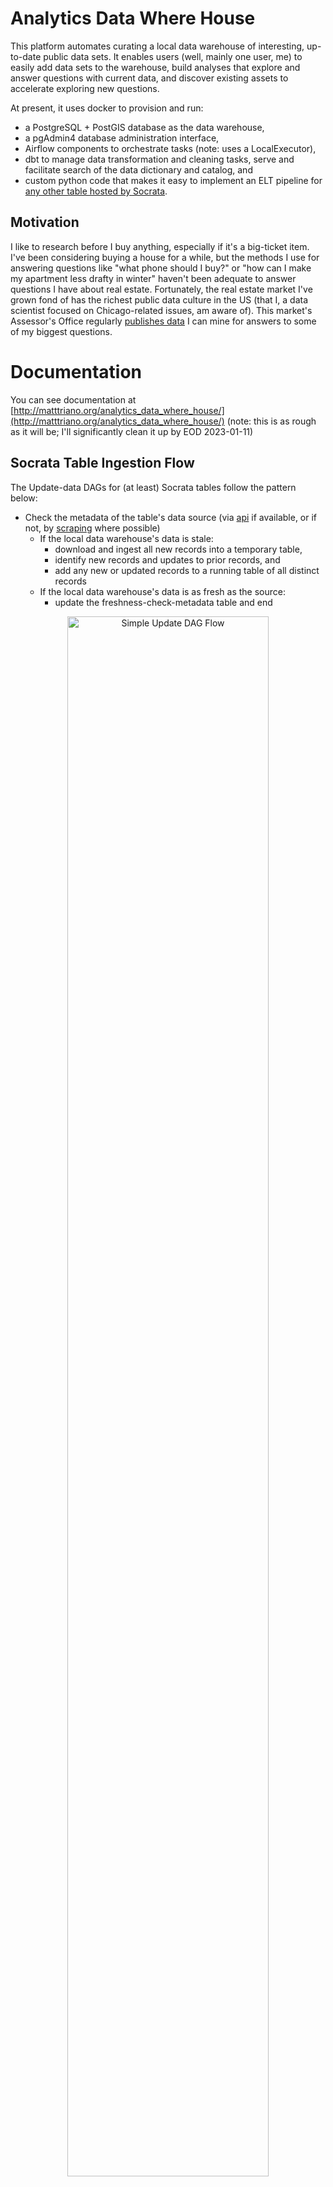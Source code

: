 # Analytics Data Where House

This platform automates curating a local data warehouse of interesting, up-to-date public data sets. It enables users (well, mainly one user, me) to easily add data sets to the warehouse, build analyses that explore and answer questions with current data, and discover existing assets to accelerate exploring new questions.

At present, it uses docker to provision and run:
* a PostgreSQL + PostGIS database as the data warehouse,
* a pgAdmin4 database administration interface,
* Airflow components to orchestrate tasks (note: uses a LocalExecutor),
* dbt to manage data transformation and cleaning tasks, serve and facilitate search of the data dictionary and catalog, and
* custom python code that makes it easy to implement an ELT pipeline for [any other table hosted by Socrata](http://www.opendatanetwork.com/).

## Motivation
I like to research before I buy anything, especially if it's a big-ticket item. I've been considering buying a house for a while, but the methods I use for answering questions like "what phone should I buy?" or "how can I make my apartment less drafty in winter" haven't been adequate to answer questions I have about real estate. Fortunately, the real estate market I've grown fond of has the richest public data culture in the US (that I, a data scientist focused on Chicago-related issues, am aware of). This market's Assessor's Office regularly [publishes data](https://datacatalog.cookcountyil.gov/browse?tags=cook%20county%20assessor) I can mine for answers to some of my biggest questions.

# Documentation

You can see documentation at [http://matttriano.org/analytics_data_where_house/](http://matttriano.org/analytics_data_where_house/) (note: this is as rough as it will be; I'll significantly clean it up by EOD 2023-01-11)

## Socrata Table Ingestion Flow

The Update-data DAGs for (at least) Socrata tables follow the pattern below:
* Check the metadata of the table's data source (via [api](https://socratametadataapi.docs.apiary.io/) if available, or if not, by [scraping](https://www2.census.gov/) where possible)
  * If the local data warehouse's data is stale:
    * download and ingest all new records into a temporary table,
    * identify new records and updates to prior records, and
    * add any new or updated records to a running table of all distinct records
  * If the local data warehouse's data is as fresh as the source:
    * update the freshness-check-metadata table and end

<p align="center" width="100%">
 <img src="imgs/Socrata_ELT_DAG/High_level_update_socrata_table_view_w_task_statuses.PNG" width="80%" alt="Simple Update DAG Flow"/>
</p>

Before downloading potentially gigabytes of data, we check the data source's metadata to determine if the source data has been updated since the most recent successful update of that data in the local data warehouse. Whether there is new data or not, we'll log the results of that check in the data_warehouse's `metadata.table_metadata` table. 

<p align="center" width="100%">
 <img src="imgs/Socrata_ELT_DAG/Check_table_metadata_tg.PNG" width="80%" alt="check_table_metadata TaskGroup"/>
</p>

<p align="center" width="100%">
 <img src="imgs/metadata_table_query_view.PNG" width="80%" alt="Freshness check metadata Table in pgAdmin4"/>
</p>

If the data source's data is fresher than the data in the local data warehouse, the system downloads the entire table from the data source (to a file in the Airflow-scheduler container) and then runs the `load_data_tg` TaskGroup, which:
1. Loads it into a "temp" table (via the appropriate data-loader TaskGroup).

<p align="center" width="100%">
 <img src="imgs/Socrata_ELT_DAG/Condensed_file_ext_loader_tgs.PNG" width="80%" alt="load_data_tg TaskGroup loaders minimized"/>
</p>

2. Creates a persisting table for this data set in the `data_raw` schema if the data set is a new addition to the warehouse.
3. Checks if the initial dbt staging deduplication model exists, and if not, the `make_dbt_staging_model` task automatically generates a data-set-specific dbt staging model file.

<p align="center" width="100%">
 <img src="imgs/Socrata_ELT_DAG/schema_and_file_generation_phase_of_load_data_tg.PNG" width="80%" alt="load_data_tg TaskGroup data_raw table-maker and dbt model generator"/>
</p>

4. Compares all records from the latest data set (in the "temp" table) against all records previously added to the persisting `data_raw` table. Records that are entirely new or are updates of prior records (i.e., at least one source column has a changed value) are appended to the persisting `data_raw` table.
  * Note: updated records do not replace the prior records here. All distinct versions are kept so that it's possible to examine changes to a record over time.
5. The `metadata.table_metadata` table is updated to indicate the table in the local data warehouse was successfully updated on this freshness check.

<p align="center" width="100%">
 <img src="imgs/Socrata_ELT_DAG/Finishing_load_data_tg_metadata_update.PNG" width="80%" alt="load_data_tg TaskGroup data_raw table-maker and dbt model generator"/>
</p>

Those tasks make up the `load_data_tg` Task Group.

<p align="center" width="100%">
 <img src="imgs/Socrata_ELT_DAG/High_level_load_data_tg.PNG" width="95%" alt="load_data_tg TaskGroup High Level"/>
</p>

If the local data warehouse has up-to-date data for a given data source, we will just record that finding in the metadata table and end the run.

<p align="center" width="100%">
 <img src="imgs/Socrata_ELT_DAG/Local_data_is_fresh_condition.PNG" width="80%" alt="Local data is fresh so we will note that and end"/>
</p>

### Data Loader task_groups

Tables with geospatial features/columns will be downloaded in the .geojson format (which has a much more flexible structure than .csv files), while tables without geospatial features (ie flat tabular data) will be downloaded as .csv files. Different code is needed to correctly and efficiently read and ingest these different formats. So far, this platform has implemented data-loader TaskGroups to handle .geojson and .csv file formats, but this pattern is easy to extend if other data sources only offer other file formats.

<p align="center" width="100%">
 <img src="imgs/Socrata_ELT_DAG/Full_view_data_loaders_in_load_data_tg.PNG" width="80%" alt="data-loading TaskGroups in load_data_tg TaskGroup"/>
</p>

Many public data tables are exported from production systems, where records represent something that can change over time. For example, in this [building permit table](https://data.cityofchicago.org/Buildings/Building-Permits/ydr8-5enu), each record represents an application for a building permit. Rather than adding a new record any time the application process moves forward (e.g., when a fee was paid, a contact was added, or the permit gets issued), the original record gets updated. After this data is updated, the prior state of the table is gone (or at least no longer publicly available). This is ideal for intended users of the production system (i.e., people involved in the process who have to look up the current status of a permit request). But for someone seeking to understand the process, keeping all distinct versions or states of a record makes it possible to see how a record evolved. So I've developed this workflow to keep the original record and all distinct updates for (non "temp_") tables in the `data_raw` schema.

This query shows the count of new or updated records grouped by the data-publication DateTime when the record was new to the local data warehouse.

<p align="center" width="100%">
 <img src="imgs/Count_of_records_after_update.PNG" width="80%" alt="Counts of distinct records in data_raw table by when the source published that data set version"/>
</p>

## Usage

After the [system is set up](#system-setup), you can easily add a Socrata data set to the warehouse by

1. Define the `SocrataTable` in `/airflow/dags/sources/tables.py`:

Look up the table's [documentation page](https://datacatalog.cookcountyil.gov/Property-Taxation/Assessor-Parcel-Sales/wvhk-k5uv) on the web and get the `table_id` from the URL (it will be nine characters long, all lowercase and with a hyphen in the middle). Use that `table_id` value, along with a sensible name for the table and [cron expressions](https://crontab.cronhub.io/) that indicates how frequently the system should check for data updates) to define a SocrataTable instance for the table.

```python
COOK_COUNTY_PARCEL_SALES = SocrataTable(
    table_id="wvhk-k5uv",
    table_name="cook_county_parcel_sales",
    schedule="0 6 4 * *",
    clean_schedule="30 6 4 * *",
)
```
Note: It's a convention in python to capitalize the names of constants, and as the `table_id` and `table_name` for a data set should be constant, I use the capitalized `table_name` as the name of the data set's `SocrataTable` instance variable.


2. Create a DAG in a file in `/airflow/dags/` based on the `update_data_raw_cook_county_parcel_sales` DAG below:

After copying the code into a new file, you only have to make changes to the 4 lines numbered below:
1: Replace `COOK_COUNTY_PARCEL_SALES` with the name of the `SocrataTable` instance variable from `tables.py`,
2: change the tags to reflect this data set,
3: change the name of this DAG's function name to reflect this data set, and
4: call that DAG function.

```python
# This is the full file /airflow/dags/cook_county/update_raw_cook_county_parcel_sales.py
import datetime as dt
import logging

from airflow.decorators import dag

from tasks.socrata_tasks import update_socrata_table
from sources.tables import COOK_COUNTY_PARCEL_SALES as SOCRATA_TABLE   ### 1.

task_logger = logging.getLogger("airflow.task")


@dag(
    schedule=SOCRATA_TABLE.schedule,
    start_date=dt.datetime(2022, 11, 1),
    catchup=False,
    tags=["cook_county", "parcels", "fact_table", "data_raw"],        ### 2.
)
def update_data_raw_cook_county_parcel_sales():                       ### 3.
    update_1 = update_socrata_table(
        socrata_table=SOCRATA_TABLE,
        conn_id="dwh_db_conn",
        task_logger=task_logger,
    )
    update_1
update_data_raw_cook_county_parcel_sales()                            ### 4.
```

Congratulations! You just defined a new data pipeline! After you unpause and run this DAG in the Airflow Web UI, the system will automatically build that data pipeline, add that data set to the warehouse, and update that data set on the schedule indicated in the `SocrataTable` instance.

## System Setup

Preprequisites:
To use this system, Docker is the only absolutely necessary prerequisite.

Having `GNU make` and/or core python on your host system will enable you to use included `makefile` recipes and scripts to streamline setup and common operations, but you could get by without them (although you'll have to figure more out).

### Setting up credentials
After cloning this repo and `cd`ing into your local, run this `make` command and respond to prompts the the requested values,

```bash
make make_credentials
```

#### Generating a Frenet Key to use as env var AIRFLOW__CORE__FERNET_KEY
To get a proper frenet key for the `AIRFLOW__CORE__FERNET_KEY` environment variable, the best way I know of involves the `cryptography` module, which isn't a built-in python module, but it is pretty common and it's easy enough to `pip install` or `conda install` into a `venv` or `conda env` if it hasn't already been installed as a dependency for something else.

```python
from cryptography.fernet import Fernet

fernet_key = Fernet.generate_key()
print(fernet_key.decode()) # your fernet_key
```
then copy that value and paste it into the appropriate field in the `.env` file in the same directory as this README.md file.


### Initializing the system

On the first startup of the system (and after setting your credentials), run the commands below to
1. build the platform's docker images, and initialize the airflow metadata database,
2. start up the system in detached mode (so that you don't have to open another terminal), and
3. create the `metadata` and `data_raw` schemas and the `metadata.table_metadata` table in your data warehouse database.

```bash
user@host:.../your_local_repo$ make initialize_system
user@host:.../your_local_repo$ make quiet_startup
user@host:.../your_local_repo$ make create_warehouse_infra
```

These commands only need to be run on first startup (although you will need to run `make build_images` to rebuild images if you make any changes to any of the `Dockerfile`s or add/remove packages from a `requirements.txt` file).

### Starting up the system

Run this command to startup the platform

```bash
user@host:.../your_local_repo$ make startup
```

After systems have started up, you can access:
* The pgAdmin4 database administration UI at [http://localhost:5678](http://localhost:5678)
  * Log in using the `PGADMIN_DEFAULT_EMAIL` and `PGADMIN_DEFAULT_PASSWORD` credentials from your `.env` file. 
* The Airflow UI at [http://localhost:8080](http://localhost:8080)
  * Log in using the `_AIRFLOW_WWW_USER_USERNAME` and `_AIRFLOW_WWW_USER_PASSWORD` credentials from your `.env` file.

### Setting up database connections in pgAdmin4

The pgAdmin4 UI makes it very easy to explore your data, inspect database internals, and make manual changes while developing features, but before you can make use of this excellent interface, you have to set a connection to a database. This platform uses two separate databases: one as a backend for Airflow, and the other as the data warehouse database.

To create a new connection, start by clicking the "Add New Server" button (you might have to click the "Servers" line in the lefthand tray first). On the **Connection** page, enter the appropriate credential values from your `.env` file,

<p align="center" width="100%">
  <img src="imgs/Setting_up_pgAdmin4_connection_to_airflow_metadata_pg2.PNG" width="90%" alt="Airflow metadata db connection"/>
</p>


and on the **General** tab, enter a display name for that connection (**airflow_metadata_db** shown)

<p align="center" width="100%">
  <img src="imgs/Setting_up_pgAdmin4_connection_to_airflow_metadata_pg1.PNG" width="60%" alt="Airflow metadata db general"/>
</p>

Repeat the process to connect to the data warehouse database, using the appropriate (and different from above) credential values from your `.env` file,

<p align="center" width="100%">
  <img src="imgs/Setting_up_pgAdmin4_connection_to_data_warehouse_db_pg1.PNG" width="45%" alt="Data Warehouse General"/>
 <img src="imgs/Setting_up_pgAdmin4_connection_to_data_warehouse_db_pg2.PNG" width="45%" alt="Data Warehouse Connection"/>
</p>

### Developing DAGs

DAGs put or developed in the `/<repo>/airflow/dags/` directory will quickly be available through the web UI and can be manually triggered or run there.

At present, a local mount is created at `/<repo>/data_raw` (host-side) to `/opt/airflow/data_raw` (container-side), so changes you make to a DAG from your host machine will be (nearly immediately) available you can develop.

### Serving dbt Data Documentation and Discovery UI 

To generate and serve documentation for the data transformations executed by dbt, run the command below, and after the doc server has started up, go to [http://localhost:18080](http://localhost:18080) to explore the documentation UI.

The documentation will be mainly based on the sources, column names, and descriptions recorded in the `.yml` file in the `.../dbt/models/...` directories with table-or-view-producing dbt scripts.

```bash
user@host:.../your_local_repo$ make serve_dbt_docs

```
<p align="center" width="100%">
  <img src="imgs/dbt_doc_sample_page_w_lineage_graph.PNG" width="90%" alt="dbt documentation page with table lineage graph"/>
</p>

### Specifying, installing, and updating dbt packages
 
Create a file named `packages.yml` in your dbt project directory and specify any packages you want to use in your project in the format shown below (or as shown in the [documentation](https://docs.getdbt.com/docs/build/packages))

```yml
packages:
  - package: dbt-labs/dbt_utils
    version: 0.9.2
```

Then, after specifying packages and versions to use, run this command to install packages.

```bash
user@host:.../your_local_repo$ make update_dbt_packages
01:33:04  Running with dbt=1.3.0
01:33:05  Installing dbt-labs/dbt_utils
01:33:05    Installed from version 0.9.2
01:33:05    Up to date!
```

## Developing queries and exploring data in pgAdmin4

pgAdmin4 is a very feature-rich environment and makes it very convenient to test out queries or syntax and see the result.

<p align="center" width="100%">
  <img src="imgs/Geospatial_query_and_data_in_pgAdmin4.PNG" width="90%" alt="pgAdmin4's geospatial query viewer"/>
</p>

# Data Validation with `great_expectations`
## Setting up New Data Sources

This project already configures a [`great_expectations` Datasource](https://docs.greatexpectations.io/docs/terms/datasource/) and [Data Connectors](https://docs.greatexpectations.io/docs/terms/data_connector) for the included `dwh_db` database, but if you want to set up another Datasource (ie a connection to another data source), you can interactively set up and test a configuration via the following steps:

start the `py-utils` service's container and `cd` into the `great_expectations/` directory

```bash
make get_py_utils_shell
...
root@<container_id>:/home# cd great_expectations/
```

Then enter this to bring up Datasource-configuration prompts and enter values as appropriate. The example below shows steps for configuring another PostgreSQL Datasource.

```bash
root@<container_id>:/home/great_expectations# great_expectations datasource new
Using v3 (Batch Request) API

What data would you like Great Expectations to connect to?
    1. Files on a filesystem (for processing with Pandas or Spark)
    2. Relational database (SQL)
: 2

Which database backend are you using?
    1. MySQL
    2. Postgres
    3. Redshift
    4. Snowflake
    5. BigQuery
    6. Trino
    7. other - Do you have a working SQLAlchemy connection string?
: 2

Because you requested to create a new Datasource, we'll open a notebook for you now to complete it!
[NotebookApp] Serving notebooks from local directory: /home/great_expectations/uncommitted
[NotebookApp] Jupyter Notebook 6.5.2 is running at:
[NotebookApp] http://<container_id>:18888/?token=<a_long_token_string>
[NotebookApp]  or http://127.0.0.1:18888/?token=<a_long_token_string>
```

Go to either of the jupyter URLs shown and open the just-created notebook file named something similar to `datasource_new.ipynb`. Edit cells as as appropriate following the instructions in the notebook.

Run the **Test Your Datasource Configuration** cell to test the configuration. You might have to enter plaintext credentials in this notebook and then replace the plaintext strings with the name of the appropriate environment variable after writing the configuration to the `great_expectations.yml` file (eg for the `password:` field, replace the actual password with `${SOURCE_PASSWORD_NAME_IN_.env_file}`).

After testing indicates the connection works, run the last cell to add the configuration to the `great_expectations.yml` config file in `/airflow/great_expectations/`. **Note:** Replace any plaintext credential strings with variables before committing the file to source control.



## Generating a Suite of Expectations for a Data Set

To use `great_expectations`'s Data Assistant to generate a suite of expectations for a data set interactively, first start the `py-utils` service's container and `cd` into the `great_expectations/` directory

```bash
make get_py_utils_shell
...
root@<container_id>:/home# cd great_expectations/
```

Then enter this to bring up suite-generation prompts

```bash
root@<container_id>:/home/great_expectations# great_expectations suite new
```

At this prompt, enter 3 to use the Data Assistant to automatically generate some expectations (after you specify which columns to ignore in a notebook)

```bash
How would you like to create your Expectation Suite?
    1. Manually, without interacting with a sample Batch of data (default)
    2. Interactively, with a sample Batch of data
    3. Automatically, using a Data Assistant
: 3
```

Then select the data set to set expectations for

```bash
Which data asset (accessible by data connector "default_inferred_data_connector_name") would you like to use?
...
    10. data_raw.cook_county_parcel_locations
    11. data_raw.cook_county_parcel_sales
    12. data_raw.cook_county_parcel_value_assessments
...
Type [n] to see the next page or [p] for the previous. When you're ready to select an asset, enter the index.
: 11
```

and use the default name by pressing enter and entering `y` when asked

```bash
Name the new Expectation Suite [data_raw.cook_county_parcel_sales.warning]:

Great Expectations will create a notebook, containing code cells that select from available columns in your dataset and
generate expectations about them to demonstrate some examples of assertions you can make about your data.

When you run this notebook, Great Expectations will store these expectations in a new Expectation Suite "data_raw.cook_county_parcel_sales.warning" here:

  file:///home/great_expectations/expectations/data_raw/cook_county_parcel_sales/warning.json

Would you like to proceed? [Y/n]: y
```

Now that a data set is selected, `great_expectations` will generate a notebook for your suite and spin up a jupyter server on port 18888 (which is mapped to port 18888 on the host system). In a browser, go to either of URLs in the output and open the notebook named `edit_{the default name of the suite from the last step}.ipynb`.

```bash
Opening a notebook for you now to edit your expectation suite!
If you wish to avoid this you can add the `--no-jupyter` flag.


[NotebookApp] Serving notebooks from local directory: /home/great_expectations/uncommitted
[NotebookApp] Jupyter Notebook 6.5.2 is running at:
[NotebookApp] http://<container_id>:18888/?token=<a_long_token_string>
[NotebookApp]  or http://127.0.0.1:18888/?token=<a_long_token_string>
[NotebookApp] Use Control-C to stop this server and shut down all kernels (twice to skip confirmation).
```

In the notebook, run the first code cell without changes (maybe increase the batch size if you want better initial expectations, although it will take longer to generate those initial expectations).

In the second code cell, you'll indicate the columns to exclude from the automatic expectation generation process. I find it's easier to just comment out column names and run the sell so that the `exclude_column_names` variable is defined (and set equal to an empty list).

Then run the remaining two code cells. The third code cell determines values for each of the initial expectations for each columns, and the fourth cell formats the expectations into `json` and writes them to a file in the location indicated in the suite naming step.

At this point, you can exit out of the notebook and delete it if you want. These expectations are intentionally not production-ready and some will fail if/when you try to use them to validate the full data set, so you'll have to review and edit these expectations while configuring a Checkpoint.

Those expectations are in the `.json` file in a subdirectory of the `./airflow/great_expectations/expectations/` directory, and the relative path will be the name given to the expectation suite (ie `.../expectations/data_raw/cook_county_parcel_sales/warning.json`).

## Configuring a Checkpoint and Validating a Data Set

Note: If you've just generated your suite of expectations (ie if the notebook server is still up), shut down the notebook server without exiting the `py-utils` container. If things don't shut down nicely, enter `jupyter notebook stop 18888` to free up port 18888.

In the `py-utils` container, you can generate a new checkpoint via `great_expectations checkpoint new <some_descriptive_name>`. Checkpoints can run one or more suite of expectations, so this project will name checkpoints via the convention `data_set_schema.data_set_table_name`. So for the expectation suite generated in the [above section](#generating-a-suite-of-expectations-for-a-data-set), command below will name the checkpoint and start up a jupyter server

```bash
root@c7cd3e337ddf:/home/great_expectations# great_expectations checkpoint new data_raw.cook_county_parcel_sales
Using v3 (Batch Request) API
Because you requested to create a new Checkpoint, we'll open a notebook for you now to edit it!
If you wish to avoid this you can add the `--no-jupyter` flag.


[NotebookApp] Serving notebooks from local directory: /home/great_expectations/uncommitted
[NotebookApp] Jupyter Notebook 6.5.2 is running at:
[NotebookApp] http://<container_id>:18888/?token=<a_long_token_string>
[NotebookApp]  or http://127.0.0.1:18888/?token=<a_long_token_string>
[NotebookApp] Use Control-C to stop this server and shut down all kernels (twice to skip confirmation).
```

Open the notebook named `edit_checkpoint_{data_set_schema.data_set_table_name}.ipynb` and run the first code cell to run import statments and load the data context.

The next data cell formats the checkpoint's configs. Look over the contents and confirm that it names the right table (data_asset), expectation suite, data source, etc. If anything looks off and you want to see the other valid options, run cells three and four. After making changes (I had to change both the `data_asset_name` and `expectation_suite_name`) the config for my SimpleCheckpoint looked like: 

```python
my_checkpoint_name = "data_raw.cook_county_parcel_sales" # This was populated from your CLI command.

yaml_config = f"""
name: {my_checkpoint_name}
config_version: 1.0
class_name: SimpleCheckpoint
run_name_template: "%Y%m%d-%H%M%S-my-run-name-template"
validations:
  - batch_request:
      datasource_name: where_house_source
      data_connector_name: default_inferred_data_connector_name
      data_asset_name: data_raw.cook_county_parcel_sales
      data_connector_query:
        index: -1
    expectation_suite_name: data_raw.cook_county_parcel_sales.warning
"""
```

When you're happy with the config, run that code cell to set the configs for your checkpoint and then run the **Test your Checkpoint Configuration** code cell to see if your config is valid. If it is (it will print out `... Successfully instantiated SimpleCheckpoint.`), the next cell allows you to review your Checkpoint and running the **Add your Checkpoint** cell will actually save the Checkpoint.

If you want to run the validation checkpoint and generate data docs with the results of the checks, uncomment and run the last code cell. Those data docs can be found
* on the host machine in:
  * `.../airflow/great_expectations/uncommitted/data_docs/local_site/validations/data_raw/cook_county_parcel_sales/warning/<%Y%m%d-%H%M%S>-my-run-name-template/<%Y%m%d-%H%M%S.%fZ>/<hash-looking-string>.html`
* In the jupyter notebook tree, at:
  * `/data_docs/<same_as_on_host_past__data_docs>.html`

That data docs page will show you which expectations failed and allow you to review all of the expectations. You can manualy edit those expectations in the suite's `.json` file, or run `great_expectations suite edit data_raw.cook_county_parcel_sales.warning` (replace the suite as appropriate) at the command line in the `py-utils` container to interactively edit the suite.

After reviewing your expectations editing or removing the unreasonable ones, you can rerun your checkpoint via a command like

```bash
great_expectations checkpoint run data_raw.cook_county_parcel_sales
```

# Troubleshooting Notes

While developing workflows, occassionally I'll run into permissions issues where Airflow tries to create things in a location that was created automatically outside of the specified volume locations or something and I've had to change (take) ownership of the location (from outside of the container) via a `chown` command like the one below (where I'm `-R`ecursively taking ownership of the `dbt/` directory).

```bash
sudo chown -R $USER:$USER dbt/
```

Additionally, if you run into issues while debugging a dbt model where you're making changes to the model but getting the same error every time, try running the command below (to clean out the previously compiled dbt models and installed packages, then reinstall packages) and run the relevant DAG again to see if things update.

```bash
make clean_dbt
```
